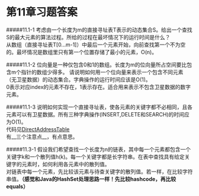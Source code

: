 第11章习题答案
=
#####11.1-1 考虑由一个长度为m的直接寻址表T表示的动态集合S。给出一个查找S的最大元素的算法过程。所给的过程在最坏情况下的运行时间是什么？  
从数组（直接寻址表T[0...m-1]）中最后一个元素开始，向前查找第一个不为空的。最坏情况是数组里只有第一个位置存储了最小的元素，O(n)。  

#####11.1-2 位向量是一种仅包含0和1的数组。长度为m的位向量所占空间要比包含m个指针的数组少得多。
请说明如何用一个位向量来表示一个包含不同元素（无卫星数据）的动态集合。字典操作的运行时间应该是O(1)。  
0表示对应index的元素不存在，1表示存在。适合用来表示不包含卫星数据的数字元素。  

#####11.1-3 说明如何实现一个直接寻址表，使各元素的关键字都不必相同，且各元素可以有卫星数据。所有三种字典操作(INSERT,DELETE和SEARCH)的时间应为O(1)。  
代码见[DirectAddressTable](https://github.com/zhuxiuwei/CLRS/blob/master/src/chap11_HashTables/DirectAddressTable.java)  
有__三个注意点__，有点意思。  

#####11.3-1 假设我们希望查找一个长度为n的链表，其中每一个元素都包含一个关键字k和一个散列值h(k)。每一个关键字都是长字符串。在表中查找具有给定关键字的元素时，如何利用各元素中的散列值。  
对链表中每一个元素，先比较该元素与待查关键字的散列值。若一样，在比较字符串值。__（感觉和Java的HashSet处理思路一样！先比较hashcode，再比较equals）__  

